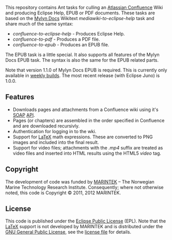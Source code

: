 This repository contains Ant tasks for culling an [Atlassian Confluence](http://www.atlassian.com/software/confluence/) Wiki and producing Eclipse Help, EPUB or PDF documents. These tasks are based on the [Mylyn Docs](http://www.eclipse.org/projects/project.php?id=mylyn.docs) Wikitext *mediawiki-to-eclipse-help* task and share much of the same syntax:

* *confluence-to-eclipse-help* - Produces Eclipse Help.
* *confluence-to-pdf* - Produces a PDF file.
* *confluence-to-epub* - Produces an EPUB file.

The EPUB task is a little special. It also supports all features of the Mylyn Docs EPUB task. The syntax is also the same for the EPUB related parts.

Note that version 1.1.0 of Mylyn Docs EPUB is required. This is currently only available in [weekly builds](http://download.eclipse.org/mylyn/snapshots/weekly/). The most recent release (with Eclipse Juno) is 1.0.0.

Features
--------
* Downloads pages and attachments from a Confluence wiki using it's [SOAP](http://en.wikipedia.org/wiki/SOAP) [API](https://developer.atlassian.com/display/CONFDEV/Confluence+XML-RPC+and+SOAP+APIs).
* Pages (or chapters) are assembled in the order specified in Confluence and are downloaded recursivly.
* Authentication for logging in to the wki.
* Support for [LaTeX](http://en.wikipedia.org/wiki/LaTeX) math expressions. These are converted to PNG images and included into the final result.
* Support for video files; attachments with the *.mp4* suffix are treated as video files and inserted into HTML results using the HTML5 *video* tag.

Copyright
---------
The development of code was funded by [MARINTEK](http://www.sintef.no/Home/MARINTEK/) – The Norwegian Marine Technology Research Institute. Consequently; where not otherwise noted, this code is Copyright © 2011, 2012 MARINTEK.

License
-------
This code is published under the [Eclipse Public License](http://www.eclipse.org/legal/epl-v10.html) (EPL). Note
that the [LaTeX](http://en.wikipedia.org/wiki/LaTeX) support is not developed by MARINTEK and is distributed under the [GNU General Public License](http://www.gnu.org/licenses/gpl-2.0.html), see the [license file](no.marintek.mylyn.wikitext/blob/master/org.scilab.forge.jlatexmath/META-INF/LICENSE) for details.